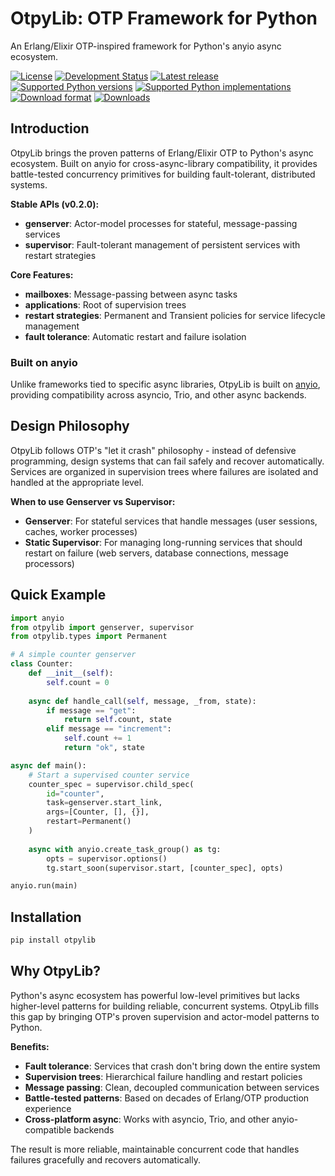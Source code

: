 # OtpyLib: OTP Framework for Python

An Erlang/Elixir OTP-inspired framework for Python's anyio async ecosystem.

[![License](https://img.shields.io/pypi/l/otpylib.svg?style=flat-square)](https://pypi.python.org/pypi/otpylib/)
[![Development Status](https://img.shields.io/pypi/status/otpylib.svg?style=flat-square)](https://pypi.python.org/pypi/otpylib/)
[![Latest release](https://img.shields.io/pypi/v/otpylib.svg?style=flat-square)](https://pypi.python.org/pypi/otpylib/)
[![Supported Python versions](https://img.shields.io/pypi/pyversions/otpylib.svg?style=flat-square)](https://pypi.python.org/pypi/otpylib/)
[![Supported Python implementations](https://img.shields.io/pypi/implementation/otpylib.svg?style=flat-square)](https://pypi.python.org/pypi/otpylib/)
[![Download format](https://img.shields.io/pypi/wheel/otpylib.svg?style=flat-square)](https://pypi.python.org/pypi/otpylib)
[![Downloads](https://img.shields.io/pypi/dm/otpylib.svg?style=flat-square)](https://pypi.python.org/pypi/otpylib/)

## Introduction

OtpyLib brings the proven patterns of Erlang/Elixir OTP to Python's async ecosystem. Built on anyio for cross-async-library compatibility, it provides battle-tested concurrency primitives for building fault-tolerant, distributed systems.

**Stable APIs (v0.2.0):**

- **genserver**: Actor-model processes for stateful, message-passing services
- **supervisor**: Fault-tolerant management of persistent services with restart strategies

**Core Features:**

- **mailboxes**: Message-passing between async tasks
- **applications**: Root of supervision trees
- **restart strategies**: Permanent and Transient policies for service lifecycle management
- **fault tolerance**: Automatic restart and failure isolation

### Built on anyio

Unlike frameworks tied to specific async libraries, OtpyLib is built on [anyio](https://anyio.readthedocs.io), providing compatibility across asyncio, Trio, and other async backends.

## Design Philosophy

OtpyLib follows OTP's "let it crash" philosophy - instead of defensive programming, design systems that can fail safely and recover automatically. Services are organized in supervision trees where failures are isolated and handled at the appropriate level.

**When to use Genserver vs Supervisor:**

- **Genserver**: For stateful services that handle messages (user sessions, caches, worker processes)
- **Static Supervisor**: For managing long-running services that should restart on failure (web servers, database connections, message processors)

## Quick Example

```python
import anyio
from otpylib import genserver, supervisor
from otpylib.types import Permanent

# A simple counter genserver
class Counter:
    def __init__(self):
        self.count = 0
        
    async def handle_call(self, message, _from, state):
        if message == "get":
            return self.count, state
        elif message == "increment":
            self.count += 1
            return "ok", state

async def main():
    # Start a supervised counter service
    counter_spec = supervisor.child_spec(
        id="counter",
        task=genserver.start_link,
        args=[Counter, [], {}],
        restart=Permanent()
    )
    
    async with anyio.create_task_group() as tg:
        opts = supervisor.options()
        tg.start_soon(supervisor.start, [counter_spec], opts)

anyio.run(main)
```

## Installation

```bash
pip install otpylib
```

## Why OtpyLib?

Python's async ecosystem has powerful low-level primitives but lacks higher-level patterns for building reliable, concurrent systems. OtpyLib fills this gap by bringing OTP's proven supervision and actor-model patterns to Python.

**Benefits:**

- **Fault tolerance**: Services that crash don't bring down the entire system
- **Supervision trees**: Hierarchical failure handling and restart policies  
- **Message passing**: Clean, decoupled communication between services
- **Battle-tested patterns**: Based on decades of Erlang/OTP production experience
- **Cross-platform async**: Works with asyncio, Trio, and other anyio-compatible backends

The result is more reliable, maintainable concurrent code that handles failures gracefully and recovers automatically.